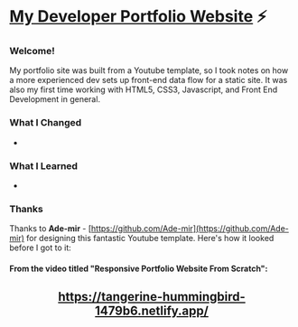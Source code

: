 # <a href="https://www.cameron-nagle.dev">My Developer Portfolio Website</a> ⚡️

### Welcome!
My portfolio site was built from a Youtube template, so I took notes on how a more experienced dev sets up front-end data flow for a static site. It was also my first time working with HTML5, CSS3, Javascript, and Front End Development in general.


### What I Changed
- 



### What I Learned
-


### Thanks
Thanks to **Ade-mir** - [https://github.com/Ade-mir](https://github.com/Ade-mir) for designing this fantastic Youtube template. Here's how it looked before I got to it:

#### From the video titled "Responsive Portfolio Website From Scratch":
<h2 align="center">
  <a href="https://tangerine-hummingbird-1479b6.netlify.app/">https://tangerine-hummingbird-1479b6.netlify.app/</a>
  <br>
</h2>
